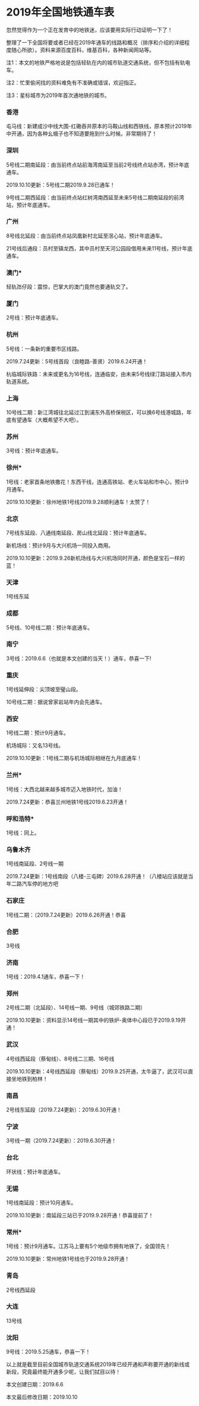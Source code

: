 # 2019年全国地铁通车表

忽然觉得作为一个正在发育中的地铁迷，应该要用实际行动证明一下了！

整理了一下全国将要或者已经在2019年通车的线路和概况（排序和介绍的详细程度随心所欲）。资料来源百度百科，维基百科，各种新闻网站等。

注1：本文的地铁严格地说是包括轻轨在内的城市轨道交通系统，但不包括有轨电车。

注2：忙里偷闲找的资料难免有不准确或错误，欢迎指正。

注3：星标城市为2019年首次通地铁的城市。

### 香港

屯马线：新建成沙中线大围-红磡吞并原本的马鞍山线和西铁线，原本预计2019年中开通，因为各种幺蛾子也不知道要拖到什么时候。非常期待了！

### 深圳

5号线二期南延段：由当前终点站前海湾南延至当前2号线终点站赤湾，预计年底通车。

2019.10.10更新：5号线二期2019.9.28已通车！

9号线二期西延段：由当前终点站红树湾南西延至未来5号线二期南延段的前湾站，预计年底通车。

### 广州

8号线北延段：由当前终点站凤凰新村北延至滘心站，预计年底通车。

21号线后通段：员村至镇龙西，其中员村至天河公园段借用未来11号线，预计年底通车。

### 澳门*

轻轨氹仔段：震惊，巴掌大的澳门竟然也要通轨交了。

### 厦门

2号线：预计年底通车。

### 杭州

5号线：一条新的重要市区线路。

2019.7.24更新：5号线首段（良睦路-善贤）2019.6.24开通！

杭临城际铁路：未来或更名为16号线，连通临安，由未来5号线绿汀路站接入市内轨道系统。

### 上海

10号线二期：新江湾城往北延过江到浦东外高桥保税区，可以换6号线港城路，年底有望通车（大概希望不大吧）。

### 苏州

3号线：预计年底通车。

### 徐州*

1号线：老家首条地铁撒花！东西干线，连通高铁站、老火车站和市中心，预计9月通车。

2019.10.10更新：徐州地铁1号线2019.9.28顺利通车！太赞了！

### 北京

7号线东延段、八通线南延段、房山线北延段：预计年底通车。

新机场线：预计9月与大兴机场一同投入商用。

2019.10.10更新：2019.9.26新机场线与大兴机场同时开通，颜色是宝石一样的蓝！

### 天津

1号线东延

### 成都

5号线、10号线二期：预计年底通车。

### 南宁

3号线：2019.6.6（也就是本文创建的当天！）通车，恭喜一下!

### 重庆

1号线延伸段：尖顶坡至璧山段。

10号线二期：据说曾家岩站年内会先通车。

### 西安

1号线二期：预计9月通车。

机场城际：又名13号线。

2019.10.10更新：1号线二期与机场城际相继在九月底通车！

### 兰州*

1号线：大西北越来越多城市迈入地铁时代，加油！

2019.7.24更新：恭喜兰州地铁1号线2019.6.23开通！

### 呼和浩特*

1号线：同上。

### 乌鲁木齐

1号线南延段、2号线一期

2019.7.24更新：1号线南段（八楼-三屯碑）2019.6.28开通！（八楼站应该就是当年二路汽车停的地方吧

### 石家庄

1号线二期：（2019.7.24更新）2019.6.26开通！恭喜

### 合肥

3号线

### 济南

1号线：2019.4.1通车，恭喜一下！

### 郑州

2号线二期（北延段）、14号线一期、9号线（城郊铁路二期）

2019.10.10更新：资料显示14号线一期其中的铁炉-奥体中心段已于2019.9.19开通！

### 武汉

4号线西延段（蔡甸线）、8号线二三期、16号线

2019.10.10更新：4号线西延段（蔡甸线）2019.9.25开通，太牛逼了，武汉可以直接坐地铁到柏林！

### 南昌

2号线东延段（2019.7.24更新）：2019.6.30开通！

### 宁波

3号线一期（2019.7.24更新）：2019.6.30开通！

### 台北

环状线：预计年底通车。

### 无锡

1号线南延段：预计10月通车。

2019.10.10更新：南延段三站已于2019.9.28开通！恭喜提前了！

### 常州*

1号线：预计9月通车。江苏马上要有5个地级市拥有地铁了，全国领先！

2019.10.10更新：常州地铁1号线也于2019.9.28开通！

### 青岛

2号线西延段

### 大连

13号线

### 沈阳

9号线：2019.5.25通车，恭喜一下！

以上就是截至目前全国城市轨道交通系统2019年已经开通和声称要开通的新线或新段，究竟最终能开通多少呢，让我们拭目以待！

本文创建日期：2019.6.6

本文最后修改日期：2019.10.10
